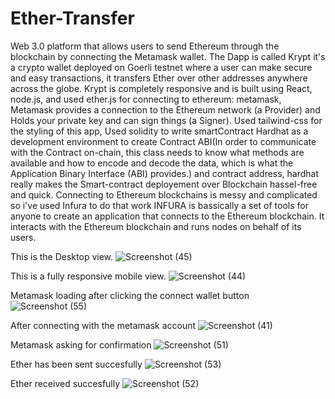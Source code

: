 # Ether-Transfer 
Web 3.0 platform that allows users to send Ethereum through the blockchain by connecting the Metamask wallet.
The Dapp is called Krypt it's a crypto wallet deployed on Goerli testnet where a user can make secure and easy transactions, it transfers Ether over other addresses anywhere across the globe. Krypt is completely responsive and is built using React, node.js, and used ether.js for connecting to ethereum: metamask, Metamask provides a connection to the Ethereum network (a Provider) and Holds your private key and can sign things (a Signer).
Used tailwind-css for the styling of this app,
Used solidity to write smartContract
Hardhat as a development environment to create Contract ABI(In order to communicate with the Contract on-chain, this class needs to know what methods are available and how to encode and decode the data, which is what the Application Binary Interface (ABI) provides.) 
and contract address, hardhat really makes the Smart-contract deployement over Blockchain hassel-free and quick. Connecting to Ethereum blockchains is messy and complicated so i've used Infura to do that work INFURA is bassically a set of tools for anyone to create an application that connects to the Ethereum blockchain. It interacts with the Ethereum blockchain and runs nodes on behalf of its users.



This is the Desktop view.
![Screenshot (45)](https://user-images.githubusercontent.com/84992044/185729961-c7a3bb07-83d3-4054-ba80-d9d5be98bb2c.png)                        

This is a fully responsive mobile view.
![Screenshot (44)](https://user-images.githubusercontent.com/84992044/185733574-0e65c12f-edec-4664-b3e3-a9f0a7253a7a.png)


Metamask loading after clicking the connect wallet button
![Screenshot (55)](https://user-images.githubusercontent.com/84992044/185735261-e9b98952-a9d4-4050-8a98-04feb7f99187.png)



After connecting with the metamask account
![Screenshot (41)](https://user-images.githubusercontent.com/84992044/185735230-94acc355-7c29-4ead-b93b-42af48ad7a3e.png)



Metamask asking for confirmation
![Screenshot (51)](https://user-images.githubusercontent.com/84992044/185735185-abb5370e-0284-49ee-9fcf-53089f9036db.png)


Ether has been sent succesfully
![Screenshot (53)](https://user-images.githubusercontent.com/84992044/185735127-616df55e-da63-448d-9b74-b3eadcc72adb.png)


Ether received succesfully
![Screenshot (52)](https://user-images.githubusercontent.com/84992044/185735161-2664f445-461f-42a3-9603-e065377e43d1.png)


